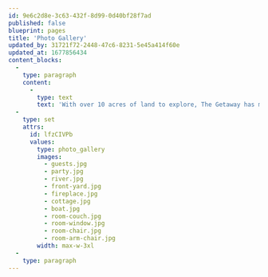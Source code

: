 ```yaml
---
id: 9e6c2d8e-3c63-432f-8d99-0d40bf28f7ad
published: false
blueprint: pages
title: 'Photo Gallery'
updated_by: 31721f72-2448-47c6-8231-5e45a414f60e
updated_at: 1677856434
content_blocks:
  -
    type: paragraph
    content:
      -
        type: text
        text: 'With over 10 acres of land to explore, The Getaway has many things one could desire to preserve for ages. These photographs were captured with the very latest in camera obscura technology from the faraway and mystical land of War Drobe. '
  -
    type: set
    attrs:
      id: lfzCIVPb
      values:
        type: photo_gallery
        images:
          - guests.jpg
          - party.jpg
          - river.jpg
          - front-yard.jpg
          - fireplace.jpg
          - cottage.jpg
          - boat.jpg
          - room-couch.jpg
          - room-window.jpg
          - room-chair.jpg
          - room-arm-chair.jpg
        width: max-w-3xl
  -
    type: paragraph
---
```

